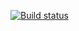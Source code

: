 [![Build status](https://ci.appveyor.com/api/projects/status/l83mdl71elpn0w7f?svg=true)](https://ci.appveyor.com/project/Vitaly93232/ajs-hw8-t1)
